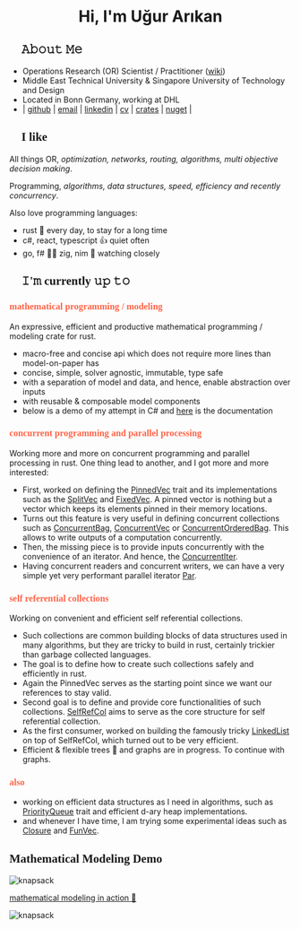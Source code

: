 <h1 align="center">Hi, I'm Uğur Arıkan</h1>

<h2 style="font-family: consolas;">👋 𝙰𝚋𝚘𝚞𝚝 𝙼𝚎</h2>

* Operations Research (OR) Scientist / Practitioner ([wiki](https://en.wikipedia.org/wiki/Operations_research))
* Middle East Technical University & Singapore University of Technology and Design
* Located in Bonn Germany, working at DHL
* | [github](https://github.com/orxfun) | [email](mailto:orx.ugur.arikan@gmail.com) | [linkedin](https://www.linkedin.com/in/uarikan/) | [cv](https://orxfun.github.io/cv/) | [crates](https://crates.io/users/orxfun) | [nuget](https://www.nuget.org/profiles/orx.ugur.arikan) |


<h2 style="font-family: consolas;">🤟 I like</h2>

All things OR, *optimization, networks, routing, algorithms, multi objective decision making*.

Programming, *algorithms, data structures, speed, efficiency and recently concurrency*.

Also love programming languages:

* rust 🤟 every day, to stay for a long time
* c#, react, typescript 👍 quiet often
* go, f# 👌🏽 zig, nim 🤔 watching closely

<h2 style="font-family: consolas;">🎈 𝙸'𝚖 currently 𝚞𝚙 𝚝𝚘</h2>

<h3 style="font-family: consolas; color:tomato">mathematical programming / modeling</h3>

An expressive, efficient and productive mathematical programming / modeling crate for rust.
  * macro-free and concise api which does not require more lines than model-on-paper has
  * concise, simple, solver agnostic, immutable, type safe
  * with a separation of model and data, and hence, enable abstraction over inputs
  * with reusable & composable model components
  * below is a demo of my attempt in C# and <a target="_blank" href="https://orxfun.github.io/orx-mathprog-gallery/">here</a> is the documentation

<h3 style="font-family: consolas; color:tomato">concurrent programming and parallel processing</h3>

Working more and more on concurrent programming and parallel processing in rust. One thing lead to another, and I got more and more interested:
* First, worked on defining the <a target="_blank" href="https://crates.io/crates/orx-pinned-vec">PinnedVec</a> trait and its implementations such as the <a target="_blank" href="https://crates.io/crates/orx-split-vec">SplitVec</a> and <a target="_blank" href="https://crates.io/crates/orx-fixed-vec">FixedVec</a>. A pinned vector is nothing but a vector which keeps its elements pinned in their memory locations.
* Turns out this feature is very useful in defining concurrent collections such as <a target="_blank" href="https://crates.io/crates/orx-concurrent-bag">ConcurrentBag</a>, <a target="_blank" href="https://crates.io/crates/orx-concurrent-vec">ConcurrentVec</a> or  <a target="_blank" href="https://crates.io/crates/orx-concurrent-ordered-bag">ConcurrentOrderedBag</a>. This allows to write outputs of a computation concurrently.
* Then, the missing piece is to provide inputs concurrently with the convenience of an iterator. And hence, the <a target="_blank" href="https://crates.io/crates/orx-concurrent-iter">ConcurrentIter</a>.
* Having concurrent readers and concurrent writers, we can have a very simple yet very performant parallel iterator <a target="_blank" href="https://crates.io/crates/orx-parallel">Par</a>.

<h3 style="font-family: consolas; color:tomato">self referential collections</h3>

Working on convenient and efficient self referential collections.
* Such collections are common building blocks of data structures used in many algorithms, but they are tricky to build in rust, certainly trickier than garbage collected languages.
* The goal is to define how to create such collections safely and efficiently in rust.
* Again the PinnedVec serves as the starting point since we want our references to stay valid.
* Second goal is to define and provide core functionalities of such collections. <a target="_blank" href="https://crates.io/crates/orx-selfref-col">SelfRefCol</a> aims to serve as the core structure for self referential collection.
* As the first consumer, worked on building the famously tricky <a target="_blank" href="https://crates.io/crates/orx-linked-list">LinkedList</a> on top of SelfRefCol, which turned out to be very efficient.
* Efficient & flexible trees 🌴 and graphs are in progress. To continue with graphs.

<h3 style="font-family: consolas; color:tomato">also</h3>

* working on efficient data structures as I need in algorithms, such as <a target="_blank" href="https://crates.io/crates/orx-priority-queue">PriorityQueue</a> trait and efficient d-ary heap implementations.
* and whenever I have time, I am trying some experimental ideas such as <a target="_blank" href="https://crates.io/crates/orx-closure">Closure</a> and <a target="_blank" href="https://crates.io/crates/orx-funvec">FunVec</a>.

<h2 style="font-family: consolas;">Mathematical Modeling Demo</h2>

![knapsack](https://orxfun.github.io/orx-mathprog-gallery/data/concise/knapsack.PNG)

[mathematical modeling in action 🔎](https://orxfun.github.io/orx-mathprog-gallery/img/orx_model_building_knapsack.gif)

![knapsack](https://orxfun.github.io/orx-mathprog-gallery/img/orx_model_building_knapsack-540w.gif)
